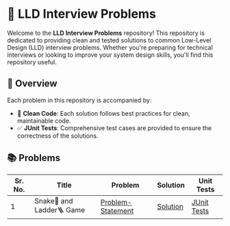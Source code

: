 # 📝 LLD Interview Problems

Welcome to the **LLD Interview Problems** repository! This repository is dedicated to providing clean and tested solutions to common Low-Level Design (LLD) interview problems. Whether you're preparing for technical interviews or looking to improve your system design skills, you'll find this repository useful.

## 🌟 Overview

Each problem in this repository is accompanied by:

- 🧼 **Clean Code**: Each solution follows best practices for clean, maintainable code.
- ✅ **JUnit Tests**: Comprehensive test cases are provided to ensure the correctness of the solutions.

## 📚 Problems

| **Sr. No.** | **Title** | **Problem** | **Solution** | **Unit Tests** |
| ----- | ----- | ----- | ----- | ----- |
| 1 | Snake🐍 and Ladder🪜 Game | [Problem-Statement](https://github.com/AkshayChandole/LLD_Interview_Problems/blob/master/src/main/java/snake_and_ladder_game/problem-statement.md) | [Solution](https://github.com/AkshayChandole/LLD_Interview_Problems/tree/master/src/main/java/snake_and_ladder_game) | [JUnit Tests](https://github.com/AkshayChandole/LLD_Interview_Problems/tree/master/src/test/java/snake_and_ladder_game)
